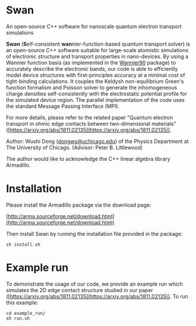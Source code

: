 # Swan
An open-source C++ software for nanoscale quantum electron transport simulations 

**Swan** (**S**elf-consistent **wan**nier-function-based quantum transport solver) is an open-source C++ software suitable for large-scale atomistic simulations of electronic structure and transport properties in nano-devices.
By using a Wannier function basis (as implemented in the <a href="http://wannier.org" target="_blank">Wannier90</a> package) to accurately describe the electronic bands, our code is able to efficiently model device structures with first-principles accuracy at a minimal cost of tight-binding calculations.
It couples the Keldysh non-equilibrium Green's function formalism and Poisson solver to generate the inhomogeneous charge densities self-consistently with the electrostatic potential profile for the simulated device region. The parallel implementation of the code uses the standard Message Passing Interface (MPI).

For more details, please refer to the related paper "Quantum electron transport in ohmic edge contacts between two-dimensional materials" ([https://arxiv.org/abs/1811.02135](https://arxiv.org/abs/1811.02135)).

Author: Wushi Dong (dongws@uchicago.edu) of the Physics Department at The University of Chicago. (Advisor: Peter B. Littlewood)

The author would like to acknowledge the C++ linear algebra library Armadillo.

# Installation

Please install the Armadillo package via the download page:

[http://arma.sourceforge.net/download.html](http://arma.sourceforge.net/download.html)

Then install Swan by running the installation file provided in the package:

```
sh install.sh
```

# Example run

To demonstrate the usage of our code, we provide an example run which simulates the 2D edge contact structure studied in our paper ([https://arxiv.org/abs/1811.02135](https://arxiv.org/abs/1811.02135)). To run this example:

```
cd example_run/
sh run.sh
```
